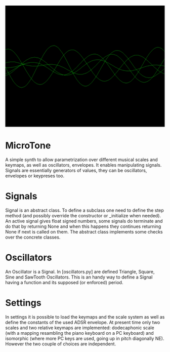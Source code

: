 ![MicroToneOscilloscope](screenshot.png "MicroTone")

# MicroTone
A simple synth to allow parametrization over different musical scales and keymaps, as well as oscillators, envelopes. It enables manipulating signals. Signals are essentially generators
of values, they can be oscillators, envelopes or keypreses too.

# Signals
Signal is an abstract class. To define a subclass one need to define the step method (and possibly override the constructor or _initialize when needed). An active signal gives float signed numbers, some signals do terminate and do that by returning None and when this happens they continues returning None if next is called on them. The abstract class implements some checks over the concrete classes.

# Oscillators
An Oscillator is a Signal. In [oscillators.py] are defined Triangle, Square, Sine and SawTooth Oscillators. This is an handy way to define a Signal having a function and its supposed (or enforced) period.

# Settings
In settings it is possible to load the keymaps and the scale system as well as define the constants of the used ADSR envelope. At present time only two scales and two relative keymaps are implemented: dodecaphonic scale (with a mapping resambling the piano keyboard on a PC keyboard) and isomorphic (where more PC keys are used, going up in pitch diagonally NE). However the two couple of choices are independent.

